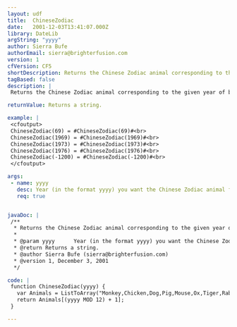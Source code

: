 ```yaml
---
layout: udf
title:  ChineseZodiac
date:   2001-12-03T13:41:07.000Z
library: DateLib
argString: "yyyy"
author: Sierra Bufe
authorEmail: sierra@brighterfusion.com
version: 1
cfVersion: CF5
shortDescription: Returns the Chinese Zodiac animal corresponding to the given year of birth.
tagBased: false
description: |
 Returns the Chinese Zodiac animal corresponding to the given year of birth.  Takes any year, positive or negative.  All years will be taken at face value, for example 73 will be the year 73 A.D., not 1973.

returnValue: Returns a string.

example: |
 <cfoutput>
 ChineseZodiac(69) = #ChineseZodiac(69)#<br>
 ChineseZodiac(1969) = #ChineseZodiac(1969)#<br>
 ChineseZodiac(1973) = #ChineseZodiac(1973)#<br>
 ChineseZodiac(1976) = #ChineseZodiac(1976)#<br>
 ChineseZodiac(-1200) = #ChineseZodiac(-1200)#<br>
 </cfoutput>

args:
 - name: yyyy
   desc: Year (in the format yyyy) you want the Chinese Zodiac animal for.
   req: true


javaDoc: |
 /**
  * Returns the Chinese Zodiac animal corresponding to the given year of birth.
  * 
  * @param yyyy      Year (in the format yyyy) you want the Chinese Zodiac animal for. 
  * @return Returns a string. 
  * @author Sierra Bufe (sierra@brighterfusion.com) 
  * @version 1, December 3, 2001 
  */

code: |
 function ChineseZodiac(yyyy) {
   var Animals = ListToArray("Monkey,Chicken,Dog,Pig,Mouse,Ox,Tiger,Rabbit,Dragon,Snake,Horse,Sheep");
   return Animals[(yyyy MOD 12) + 1];    
 }

---
```


